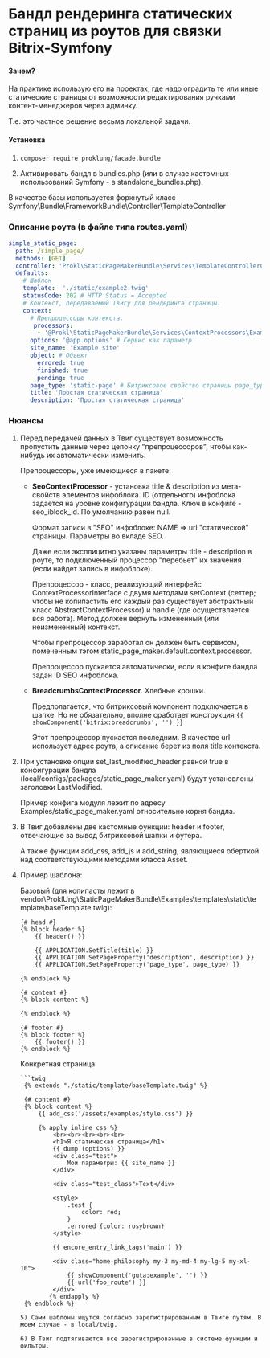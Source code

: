 # Бандл рендеринга статических страниц из роутов для связки Bitrix-Symfony

#### Зачем?    

На практике использую его на проектах, где надо оградить те или иные статические страницы
от возможности редактирования ручками контент-менеджеров через админку.

Т.е. это частное решение весьма локальной задачи.

#### Установка 

1) `composer require proklung/facade.bundle`

2) Активировать бандл в bundles.php (или в случае кастомных использований Symfony - в standalone_bundles.php).

В качестве базы используется форкнутый класс Symfony\Bundle\FrameworkBundle\Controller\TemplateController

### Описание роута (в файле типа routes.yaml)

```yaml
simple_static_page:
  path: /simple_page/
  methods: [GET]
  controller: 'Prokl\StaticPageMakerBundle\Services\TemplateControllerContainerAware::templateAction'
  defaults:
    # Шаблон
    template:  './static/example2.twig'
    statusCode: 202 # HTTP Status = Accepted
    # Контекст, передаваемый Твигу для рендеринга страницы.
    context:
      # Препроцессоры контекста.
      _processors:
        - '@Prokl\StaticPageMakerBundle\Services\ContextProcessors\ExampleContextProcessor'
      options: '@app.options' # Сервис как параметр
      site_name: 'Example site'
      object: # Объект
        errored: true
        finished: true
        pending: true
      page_type: 'static-page' # Битриксовое свойство страницы page_type
      title: 'Простая статическая страница'
      description: 'Простая статическая страница'

```

### Нюансы

1) Перед передачей данных в Твиг существует возможность пропустить данные через цепочку
"препроцессоров", чтобы как-нибудь их автоматически изменить.
    
   Препроцессоры, уже имеющиеся в пакете:
   
    - **SeoContextProcessor** - установка title & description из мета-свойств элементов инфоблока.
       ID (отдельного) инфоблока задается на уровне конфигурации бандла. Ключ в конфиге - seo_iblock_id.
       По умолчанию равен null. 
       
       Формат записи в "SEO" инфоблоке: NAME => url "статической" страницы. Параметры во вкладе SEO.
       
       Даже если эксплицитно указаны параметры title - description в роуте, то подключенный процессор
       "перебьет" их значения (если найдет запись в инфоблоке).
    
       Препроцессор - класс, реализующий интерфейс ContextProcessorInterface с двумя методами setContext
       (сеттер; чтобы не копипастить его каждый раз существует абстрактный класс AbstractContextProcessor) и
       handle (где осуществляется вся работа). Метод должен вернуть измененный (или неизмененный) контекст.
        
       Чтобы препроцессор заработал он должен быть сервисом, помеченным тэгом static_page_maker.default.context.processor.
        
       Препроцессор пускается автоматически, если в конфиге бандла задан ID SEO инфоблока.
    
    - **BreadcrumbsContextProcessor**. Хлебные крошки.
    
       Предполагается, что битриксовый компонент подключается в шапке. Но не обязательно, вполне сработает конструкция
        `{{ showComponent('bitrix:breadcrumbs', '') }}`  
       
       Этот препроцессор пускается последним. В качестве url использует адрес роута, а описание берет из поля title контекста. 

2) При установке опции set_last_modified_header равной true в конфигурации бандла (local/configs/packages/static_page_maker.yaml)
   будут установлены заголовки LastModified. 
   
   Пример конфига модуля лежит по адресу Examples/static_page_maker.yaml относительно корня бандла. 
 
3) В Твиг добавлены две кастомные функции: header и footer, отвечающие за вывод битриксовой шапки и футера. 

   А также функции add_css, add_js и add_string, являющиеся оберткой над соответствующими методами класса Asset.
         
4) Пример шаблона:   

    Базовый (для копипасты лежит в vendor\ProklUng\StaticPageMakerBundle\Examples\templates\static\template\baseTemplate.twig):
    
    ```twig
    {# head #}
    {% block header %}
        {{ header() }}
    
        {{ APPLICATION.SetTitle(title) }}
        {{ APPLICATION.SetPageProperty('description', description) }}
        {{ APPLICATION.SetPageProperty('page_type', page_type) }}
    
    {% endblock %}
    
    {# content #}
    {% block content %}
    
    {% endblock %}
    
    {# footer #}
    {% block footer %}
        {{ footer() }}
    {% endblock %} 
   ```      
   
   Конкретная страница:
   
       ```twig
        {% extends "./static/template/baseTemplate.twig" %}
        
        {# content #}
        {% block content %}
            {{ add_css('/assets/examples/style.css') }}
        
            {% apply inline_css %}
                <br><br><br><br><br>
                <h1>Я статическая страница</h1>
                {{ dump (options) }}
                <div class="test">
                    Мои параметры: {{ site_name }}
                </div>
        
                <div class="test_class">Text</div>
        
                <style>
                    .test {
                        color: red;
                    }
                    .errored {color: rosybrown}
                </style>
        
                {{ encore_entry_link_tags('main') }}
        
                <div class="home-philosophy my-3 my-md-4 my-lg-5 my-xl-10">
                    {{ showComponent('guta:example', '') }}
                    {{ url('foo_route') }}
                </div>
               {% endapply %}
        {% endblock %}
      ```  
   5) Сами шаблоны ищутся согласно зарегистрированным в Твиге путям. В моем случае - в local/twig.

   6) В Твиг подтягиваются все зарегистрированные в системе функции и фильтры.
